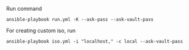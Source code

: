 Run command 
```
ansible-playbook run.yml -K --ask-pass --ask-vault-pass
```

For creating custom iso, run 
```
ansible-playbook iso.yml -i "localhost," -c local --ask-vault-pass
```